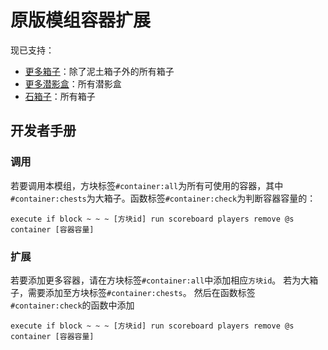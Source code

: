 # 原版模组容器扩展
现已支持：
+ [更多箱子](https://www.curseforge.com/minecraft/mc-mods/iron-chests)：除了泥土箱子外的所有箱子
+ [更多潜影盒](https://www.curseforge.com/minecraft/mc-mods/iron-shulker-boxes)：所有潜影盒
+ [石箱子](https://www.curseforge.com/minecraft/mc-mods/stone-chest)：所有箱子

## 开发者手册
### 调用
若要调用本模组，方块标签`#container:all`为所有可使用的容器，其中`#container:chests`为大箱子。函数标签`#container:check`为判断容器容量的：
```
execute if block ~ ~ ~ [方块id] run scoreboard players remove @s container [容器容量]
```

### 扩展
若要添加更多容器，请在方块标签`#container:all`中添加相应`方块id`。
若为大箱子，需要添加至方块标签`#container:chests`。
然后在函数标签`#container:check`的函数中添加
```
execute if block ~ ~ ~ [方块id] run scoreboard players remove @s container [容器容量]
```
